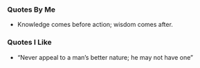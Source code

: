 ### Quotes By Me

+ Knowledge comes before action; wisdom comes after.

### Quotes I Like

+ “Never appeal to a man’s better nature; he may not have one”